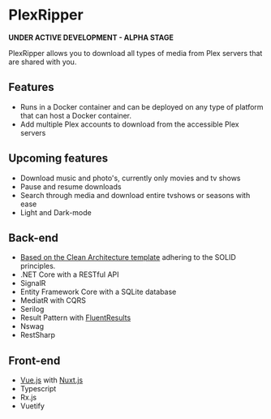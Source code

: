# PlexRipper

**UNDER ACTIVE DEVELOPMENT - ALPHA STAGE**

PlexRipper allows you to download all types of media from Plex servers that are shared with you. 

## Features
 - Runs in a Docker container and can be deployed on any type of platform that can host a Docker container. 
 - Add multiple Plex accounts to download from the accessible Plex servers
 
  
 ## Upcoming features
 - Download music and photo's, currently only movies and tv shows
 - Pause and resume downloads
 - Search through media and download entire tvshows or seasons with ease
 - Light and Dark-mode
 
 ## Back-end
 - [Based on the Clean Architecture template](https://github.com/jasontaylordev/CleanArchitecture) adhering to the SOLID principles.
 - .NET Core with a RESTful API
 - SignalR
 - Entity Framework Core with a SQLite database
 - MediatR with CQRS
 - Serilog
 - Result Pattern with [FluentResults](https://github.com/altmann/FluentResults)
 - Nswag
 - RestSharp
 
  
 ## Front-end
 - [Vue.js](https://vuejs.org/) with [Nuxt.js](https://nuxtjs.org/)
 - Typescript
 - Rx.js
 - Vuetify
 
